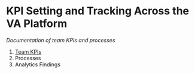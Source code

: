 # KPI Setting and Tracking Across the VA Platform

_Documentation of team KPIs and processes_

1. [Team KPIs](https://github.com/department-of-veterans-affairs/va.gov-team/blob/master/teams/vsp/teams/insights-analytics/kpi-tracking/kpi-list.md)
2. Processes
3. Analytics Findings
